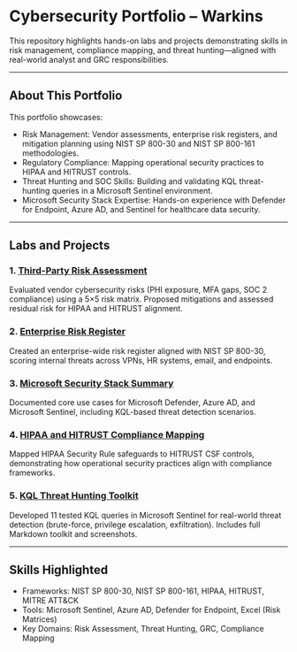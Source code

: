# Cybersecurity Portfolio – Warkins

This repository highlights hands-on labs and projects demonstrating skills in risk management, compliance mapping, and threat hunting—aligned with real-world analyst and GRC responsibilities.

---

## About This Portfolio
This portfolio showcases:
- Risk Management: Vendor assessments, enterprise risk registers, and mitigation planning using NIST SP 800-30 and NIST SP 800-161 methodologies.
- Regulatory Compliance: Mapping operational security practices to HIPAA and HITRUST controls.
- Threat Hunting and SOC Skills: Building and validating KQL threat-hunting queries in a Microsoft Sentinel environment.
- Microsoft Security Stack Expertise: Hands-on experience with Defender for Endpoint, Azure AD, and Sentinel for healthcare data security.

---

## Labs and Projects

### 1. [Third-Party Risk Assessment](./Lab1-Third-Party-Risk-Assessment)
Evaluated vendor cybersecurity risks (PHI exposure, MFA gaps, SOC 2 compliance) using a 5×5 risk matrix. Proposed mitigations and assessed residual risk for HIPAA and HITRUST alignment.

### 2. [Enterprise Risk Register](./Lab2-Enterprise-Risk-Register)
Created an enterprise-wide risk register aligned with NIST SP 800-30, scoring internal threats across VPNs, HR systems, email, and endpoints.

### 3. [Microsoft Security Stack Summary](./Lab3-Microsoft-Security-Stack)
Documented core use cases for Microsoft Defender, Azure AD, and Microsoft Sentinel, including KQL-based threat detection scenarios.

### 4. [HIPAA and HITRUST Compliance Mapping](./Lab4-HIPAA-HITRUST-Compliance-Mapping)
Mapped HIPAA Security Rule safeguards to HITRUST CSF controls, demonstrating how operational security practices align with compliance frameworks.

### 5. [KQL Threat Hunting Toolkit](./Lab5-KQL-Threat-Hunting-Toolkit)
Developed 11 tested KQL queries in Microsoft Sentinel for real-world threat detection (brute-force, privilege escalation, exfiltration). Includes full Markdown toolkit and screenshots.

---

## Skills Highlighted
- Frameworks: NIST SP 800-30, NIST SP 800-161, HIPAA, HITRUST, MITRE ATT&CK  
- Tools: Microsoft Sentinel, Azure AD, Defender for Endpoint, Excel (Risk Matrices)  
- Key Domains: Risk Assessment, Threat Hunting, GRC, Compliance Mapping
